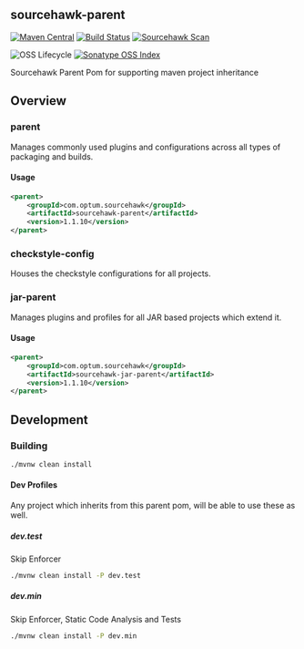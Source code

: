 sourcehawk-parent
-----------------

[![Maven Central](https://img.shields.io/maven-central/v/com.optum.sourcehawk/sourcehawk-parent.svg?label=Maven%20Central)](https://search.maven.org/search?q=g:%22com.optum.sourcehawk%22%20AND%20a:%22sourcehawk-parent%22) 
[![Build Status](https://github.com/optum/sourcehawk-parent/workflows/Maven%20CI/badge.svg)](https://github.com/optum/sourcehawk-parent/actions) 
[![Sourcehawk Scan](https://github.com/optum/sourcehawk-parent/workflows/Sourcehawk%20Scan/badge.svg)](https://github.com/optum/sourcehawk-parent/actions) 

![OSS Lifecycle](https://img.shields.io/osslifecycle/optum/sourcehawk-parent)
[![Sonatype OSS Index](https://img.shields.io/badge/Sonatype%20OSS%20Index-sourcehawk--parent-informational)](https://ossindex.sonatype.org/component/pkg:maven/com.optum.sourcehawk/sourcehawk-parent)

Sourcehawk Parent Pom for supporting maven project inheritance

## Overview

### parent
Manages commonly used plugins and configurations across all types of packaging and builds.

#### Usage
```xml
<parent>
    <groupId>com.optum.sourcehawk</groupId>
    <artifactId>sourcehawk-parent</artifactId>
    <version>1.1.10</version>
</parent>
```

### checkstyle-config
Houses the checkstyle configurations for all projects.

### jar-parent
Manages plugins and profiles for all JAR based projects which extend it.

#### Usage
```xml
<parent>
    <groupId>com.optum.sourcehawk</groupId>
    <artifactId>sourcehawk-jar-parent</artifactId>
    <version>1.1.10</version>
</parent>
```

## Development

### Building

```sh
./mvnw clean install
```

#### Dev Profiles
Any project which inherits from this parent pom, will be able to use these as well.

##### dev.test
Skip Enforcer

```sh
./mvnw clean install -P dev.test
```

##### dev.min
Skip Enforcer, Static Code Analysis and Tests

```sh
./mvnw clean install -P dev.min
```
